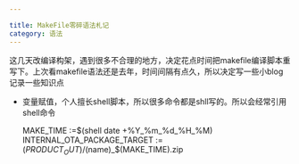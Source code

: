 ```yaml
---

title: MakeFile零碎语法札记
category: 语法
---
```


这几天改编译构架，遇到很多不合理的地方，决定花点时间把makefile编译脚本重写下。上次看makefile语法还是去年，时间间隔有点久，所以决定写一些小blog记录一些知识点

+ 变量赋值，个人擅长shell脚本，所以很多命令都是shll写的。所以会经常引用shell命令

	MAKE_TIME :=$(shell date +%Y_%m_%d_%H_%M)
	INTERNAL_OTA_PACKAGE_TARGET := $(PRODUCT_OUT)/$(name)_$(MAKE_TIME).zip
